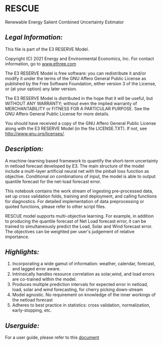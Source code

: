 # RESCUE
Renewable Energy Salient Combined Uncertainty Estimator

## *Legal Information:*
This file is part of the E3 RESERVE Model.

Copyright (C) 2021 Energy and Environmental Economics, Inc.
For contact information, go to www.ethree.com

The E3 RESERVE Model is free software: you can redistribute it and/or modify
it under the terms of the GNU Affero General Public License as published by
the Free Software Foundation, either version 3 of the License, or
(at your option) any later version.

The E3 RESERVE Model is distributed in the hope that it will be useful,
but WITHOUT ANY WARRANTY; without even the implied warranty of
MERCHANTABILITY or FITNESS FOR A PARTICULAR PURPOSE.  See the
GNU Affero General Public License for more details.

You should have received a copy of the GNU Affero General Public License
along with the E3 RESERVE Model (in the file LICENSE.TXT). If not,
see <http://www.gnu.org/licenses/>.

## *Description:*
A machine-learning based framework to quantify the short-term uncertainty in netload forecast developed by E3. 
The main structure of the model include a multi-layer artificial neural net with the pinball loss function as objective. Conditional on combinations of input, the model is able to output quantile forecast for the net-load forecast error.

This notebook contains the work stream of ingesting pre-processed data, set up cross validation folds, 
training and deployment, and calling functions for diagnostics. 
For detailed implementation of data preprocessing or quoted functions, please refer to other script files. 

RESCUE model supports multi-objective learning. For example, in addition to producing the quantile forecast of Net Load forecast error, it can be trained to simultaneously predict the Load, Solar and Wind forecast error. The objectives can be weighted per user's judgement of relative importance.


## *Highlights:*
1. Incorporating a wide gamut of information: weather, calendar, forecast, and lagged error aware. 
2. Intrinsically handles resource correlation as solar,wind, and load errors are co-trained within the model.
3. Produces multiple prediction intervals for expected error in netload, load, solar and wind forecasting, for cherry picking down-stream
4. Model agnostic. No requirement on knowledge of the inner workings of the netload forecast
5. Adheres to best practice in statistics: cross validation, normalization, early-stopping, etc.

## *Userguide:*
For a user guide, please refer to this [document](https://willdan.box.com/s/ukgey1q1itzpet1db5cp14b6qjmlkqx6)
